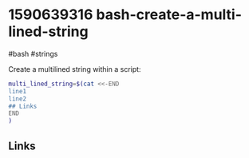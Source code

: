 # 1590639316 bash-create-a-multi-lined-string
#bash #strings

Create a multilined string within a script:
```bash
multi_lined_string=$(cat <<-END
line1
line2
## Links
END
)
```


## Links
